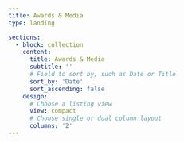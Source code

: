 ```yaml
---
title: Awards & Media
type: landing

sections:
  - block: collection
    content:
      title: Awards & Media
      subtitle: ''
      # Field to sort by, such as Date or Title
      sort_by: 'Date'
      sort_ascending: false
    design:
      # Choose a listing view
      view: compact
      # Choose single or dual column layout
      columns: '2'
---
```

